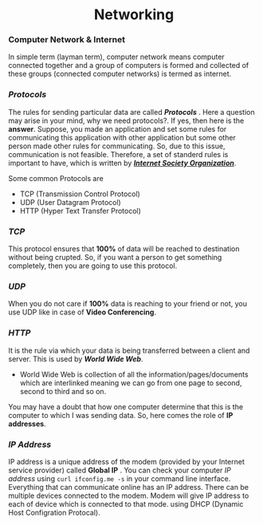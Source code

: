 <h1 align="center"> Networking </h1>

### Computer Network & Internet
In simple term (layman term), computer network means computer connected together and a group of computers is formed and 
collected of these groups (connected computer networks) is termed as internet.

### ***Protocols***
The rules for sending particular data are called ***Protocols*** .
Here a question may arise in your mind, why we need protocols?. If yes, then here is the **answer**. 
Suppose, you made an application and set some rules for communicating this application with other application but some other person made other rules for communicating.
So, due to this issue, communication is not feasible. Therefore, a set of standerd rules is important to have, which is written by 
[***Internet Society Organization***](https://www.internetsociety.org/learning/?gclid=CjwKCAiA55mPBhBOEiwANmzoQollWESh4rtBH7KNA-VvlJ5_f0RZ4ukLkznK23Y2R-RWM4DOYvlT8BoCj10QAvD_BwE).

Some common Protocols are 
 - TCP (Transmission Control Protocol)
 - UDP (User Datagram Protocol)
 - HTTP (Hyper Text Transfer Protocol)
 
 ### ***TCP***
 This protocol ensures that **100%** of data will be reached to destination without being crupted. 
 So, if you want a person to get something completely, then you are going to use this protocol.
 
 ### ***UDP*** 
 When you do not care if **100%** data is reaching to your friend or not, you use UDP like in case of **Video Conferencing**.
 
 ### ***HTTP***
 It is the rule via which your data is being transferred between a client and server.
 This is used by ***World Wide Web***.
  - World Wide Web is collection of all the information/pages/documents which are interlinked meaning 
    we can go from one page to second, second to third and so on.
    
  
  You may have a doubt that how one computer determine that this is the computer to which I was sending data.
  So, here comes the role of **IP addresses**. 
 
 ### ***IP Address***
 IP address is a unique address of the modem (provided by your Internet service provider) called **Global IP** .
 You can check your computer *IP address* using ``` curl ifconfig.me -s ``` in your command line interface. 
 Everything that can communicate online has an IP address. There can be multiple devices connected to the modem.
 Modem will give IP address to each of device which is connected to that mode. using DHCP (Dynamic Host Configration Protocal).
 
